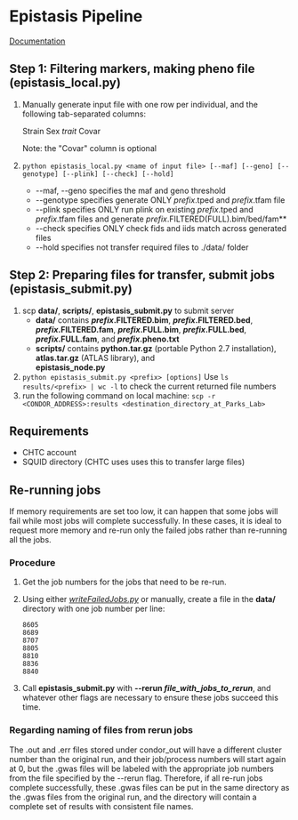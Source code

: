 # Epistasis Pipeline
[Documentation](http://microsoftgenomics.github.io/FaST-LMM/#epistasis)

## Step 1: Filtering markers, making pheno file (epistasis_local.py)
1. Manually generate input file with one row per individual, and the following tab-separated columns:

	Strain	Sex	_trait_ 	Covar
	
	Note: the "Covar" column is optional

1. `python epistasis_local.py <name of input file> [--maf] [--geno] [--genotype] [--plink] [--check] [--hold]`
	* --maf, --geno specifies the maf and geno threshold
	* --genotype specifies generate ONLY _prefix_.tped and _prefix_.tfam file
	* --plink specifies ONLY run plink on existing _prefix_.tped and _prefix_.tfam files and generate _prefix_.FILTERED(FULL).bim/bed/fam**
	* --check specifies ONLY check fids and iids match across generated files
	* --hold specifies not transfer required files to ./data/ folder
## Step 2: Preparing files for transfer, submit jobs (epistasis_submit.py)
1. scp **data/**, **scripts/**, **epistasis_submit.py** to submit server
	* **data/** contains
		**_prefix_.FILTERED.bim**,
		**_prefix_.FILTERED.bed**,
		**_prefix_.FILTERED.fam**,
		**_prefix_.FULL.bim**,
		**_prefix_.FULL.bed**,
		**_prefix_.FULL.fam**, and
		**_prefix_.pheno.txt**
	* **scripts/** contains
		**python.tar.gz** (portable Python 2.7 installation),
		**atlas.tar.gz** (ATLAS library), and 	
		**epistasis_node.py**
1. `python epistasis_submit.py <prefix> [options]`
	Use `ls results/<prefix> | wc -l` to check the current returned file numbers
1. run the following command on local machine: `scp -r <CONDOR_ADDRESS>:results <destination_directory_at_Parks_Lab>`

## Requirements
* CHTC account
* SQUID directory (CHTC uses uses this to transfer large files)

## Re-running jobs
If memory requirements are set too low, it can happen that some jobs will fail while most jobs will complete successfully. In these cases, it is ideal to request more memory and re-run only the failed jobs rather than re-running all the jobs.

### Procedure
1. Get the job numbers for the jobs that need to be re-run.
1. Using either [*writeFailedJobs.py*](https://github.com/Parks-Laboratory/condor_tools) or manually, create a file in the **data/** directory with one job number per line:

	```
	8605
	8689
	8707
	8805
	8810
	8836
	8840
	```

1. Call **epistasis_submit.py** with **--rerun _file_with_jobs_to_rerun_**, and whatever other flags are necessary to ensure these jobs succeed this time.

### Regarding naming of files from rerun jobs
The .out and .err files stored under condor_out will have a different cluster number than the original run, and their job/process numbers will start again at 0, but the .gwas files will be labeled with the appropriate job numbers from the file specified by the --rerun flag. Therefore, if all re-run jobs complete successfully, these .gwas files can be put in the same directory as the .gwas files from the original run, and the directory will contain a complete set of results with consistent file names.
